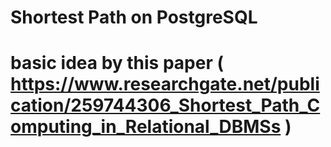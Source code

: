 # Shortest Path on PostgreSQL

# basic idea by this paper ( https://www.researchgate.net/publication/259744306_Shortest_Path_Computing_in_Relational_DBMSs )
